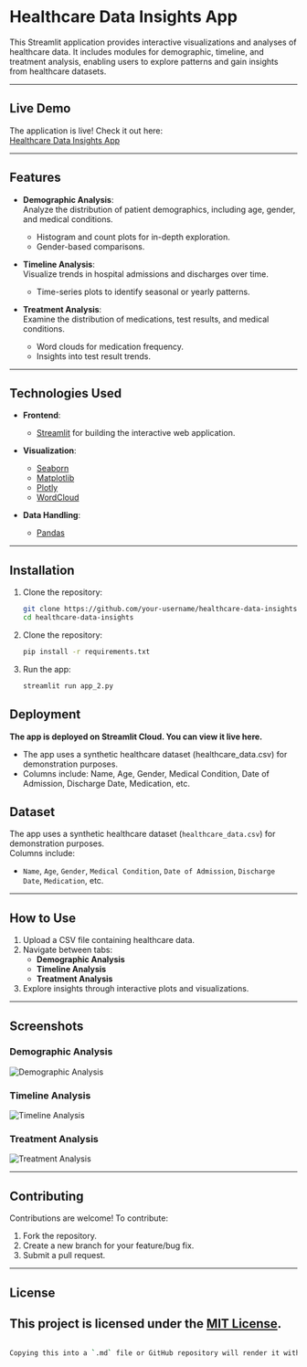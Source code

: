 # **Healthcare Data Insights App**

This Streamlit application provides interactive visualizations and analyses of healthcare data. It includes modules for demographic, timeline, and treatment analysis, enabling users to explore patterns and gain insights from healthcare datasets.

---
## **Live Demo**

The application is live! Check it out here:  
[Healthcare Data Insights App](https://healthcare-data-insights-project-nmt6hvguokpvmhdx9knm49.streamlit.app)

---
## **Features**

- **Demographic Analysis**:  
  Analyze the distribution of patient demographics, including age, gender, and medical conditions.  
  - Histogram and count plots for in-depth exploration.
  - Gender-based comparisons.

- **Timeline Analysis**:  
  Visualize trends in hospital admissions and discharges over time.  
  - Time-series plots to identify seasonal or yearly patterns.

- **Treatment Analysis**:  
  Examine the distribution of medications, test results, and medical conditions.  
  - Word clouds for medication frequency.
  - Insights into test result trends.

---

## **Technologies Used**

- **Frontend**:  
  - [Streamlit](https://streamlit.io/) for building the interactive web application.

- **Visualization**:  
  - [Seaborn](https://seaborn.pydata.org/)  
  - [Matplotlib](https://matplotlib.org/)  
  - [Plotly](https://plotly.com/)  
  - [WordCloud](https://github.com/amueller/word_cloud)  

- **Data Handling**:  
  - [Pandas](https://pandas.pydata.org/)

---

## **Installation**

1. Clone the repository:  
   ```bash
   git clone https://github.com/your-username/healthcare-data-insights.git
   cd healthcare-data-insights

2. Clone the repository:  
   ```bash
   pip install -r requirements.txt
3. Run the app:  
   ```bash
   streamlit run app_2.py


## **Deployment**  
**The app is deployed on Streamlit Cloud. You can view it live here.**
- The app uses a synthetic healthcare dataset (healthcare_data.csv) for demonstration purposes.
- Columns include:
 Name, Age, Gender, Medical Condition, Date of Admission, Discharge Date, Medication, etc.
## **Dataset**

The app uses a synthetic healthcare dataset (`healthcare_data.csv`) for demonstration purposes.  
Columns include:  
- `Name`, `Age`, `Gender`, `Medical Condition`, `Date of Admission`, `Discharge Date`, `Medication`, etc.

---

## **How to Use**

1. Upload a CSV file containing healthcare data.  
2. Navigate between tabs:
   - **Demographic Analysis**
   - **Timeline Analysis**
   - **Treatment Analysis**
3. Explore insights through interactive plots and visualizations.

---

## **Screenshots**

### Demographic Analysis  
![Demographic Analysis](Images/demographic.JPG)

### Timeline Analysis  
![Timeline Analysis](Images/Timeline.JPG)

### Treatment Analysis  
![Treatment Analysis](Images/Treatment.JPG)

---

## **Contributing**

Contributions are welcome! To contribute:  
1. Fork the repository.  
2. Create a new branch for your feature/bug fix.  
3. Submit a pull request.

---

## **License**

This project is licensed under the [MIT License](LICENSE).
---
```bash
  
Copying this into a `.md` file or GitHub repository will render it with proper headers, lists, and formatting. Let me know if you need further assistance!


